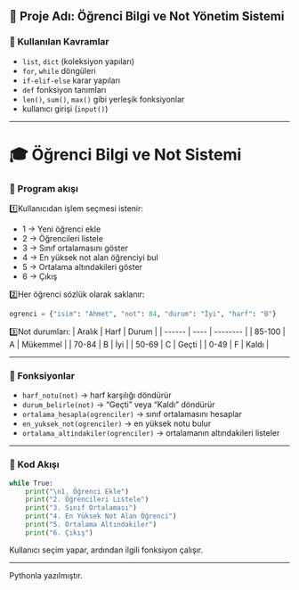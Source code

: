 ## 🧭 Proje Adı: **Öğrenci Bilgi ve Not Yönetim Sistemi**

### 🎯 Kullanılan Kavramlar

* `list`, `dict` (koleksiyon yapıları)
* `for`, `while` döngüleri
* `if-elif-else` karar yapıları
* `def` fonksiyon tanımları
* `len()`, `sum()`, `max()` gibi yerleşik fonksiyonlar
* kullanıcı girişi (`input()`)

---

# 🎓 Öğrenci Bilgi ve Not Sistemi 

### 🔹 Program akışı 
1️⃣Kullanıcıdan işlem seçmesi istenir:
  - 1 → Yeni öğrenci ekle
  - 2 → Öğrencileri listele
  - 3 → Sınıf ortalamasını göster
  - 4 → En yüksek not alan öğrenciyi bul
  - 5 → Ortalama altındakileri göster
  - 6 → Çıkış

2️⃣Her öğrenci sözlük olarak saklanır:
```python
ogrenci = {"isim": "Ahmet", "not": 84, "durum": "İyi", "harf": "B"}
````

3️⃣Not durumları:
| Aralık | Harf | Durum    |
| ------ | ---- | -------- |
| 85-100 | A    | Mükemmel |
| 70-84  | B    | İyi      |
| 50-69  | C    | Geçti    |
| 0-49   | F    | Kaldı    |

---

### 🔹 Fonksiyonlar

* `harf_notu(not)` → harf karşılığı döndürür
* `durum_belirle(not)` → “Geçti” veya “Kaldı” döndürür
* `ortalama_hesapla(ogrenciler)` → sınıf ortalamasını hesaplar
* `en_yuksek_not(ogrenciler)` → en yüksek notu bulur
* `ortalama_altindakiler(ogrenciler)` → ortalamanın altındakileri listeler

---

### 🔹 Kod Akışı

```python
while True:
    print("\n1. Öğrenci Ekle")
    print("2. Öğrencileri Listele")
    print("3. Sınıf Ortalaması")
    print("4. En Yüksek Not Alan Öğrenci")
    print("5. Ortalama Altındakiler")
    print("6. Çıkış")
```

Kullanıcı seçim yapar, ardından ilgili fonksiyon çalışır.

---
Pythonla yazılmıştır.



